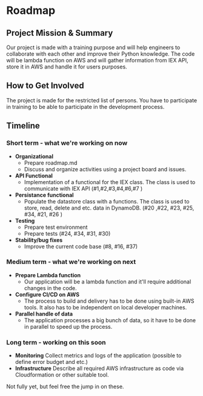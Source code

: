 # Roadmap

## Project Mission & Summary

Our project is made with a training purpose and will help engineers to collaborate with each other and improve their Python knowledge.
The code will be lambda function on AWS and will gather information from IEX API, store it in AWS and handle it for users purposes. 

## How to Get Involved

The project is made for the restricted list of persons. You have to participate in training to be able to participate in the development process. 

## Timeline

### Short term - what we're working on now

- **Organizational**
  - Prepare roadmap.md
  - Discuss and organize activities using a project board and issues. 
- **API Functional**
  - Implementation of a functional for the IEX class. The class is used to communicate with IEX API (#1,#2,#3,#4,#6,#7 )
- **Persistance functional**
  - Populate the datastore class with a functions. The class is used to store, read, delete and etc. data in DynamoDB. (#20 ,#22, #23, #25, #34, #21, #26 )
- **Testing**
  - Prepare test environment
  - Prepare tests (#24, #34, #31, #30) 
- **Stability/bug fixes**
  - Improve the current code base (#8, #16, #37)

### Medium term - what we're working on next

- **Prepare Lambda function**
  - Our application will be a lambda function and it'll require additional changes in the code. 
- **Configure CI/CD on AWS**
  - The process to build and delivery has to be done using built-in AWS tools. It also has to be independent on local developer machines. 
- **Parallel handle of data**
  - The application processes a big bunch of data, so it have to be done in parallel to speed up the process. 

### Long term - working on this soon

- **Monitoring**
Collect metrics and logs of the application (possible to define error budget and etc.)
- **Infrastructure**
Describe all required AWS infrastructure as code via Cloudformation or other suitable tool.

Not fully yet, but feel free the jump in on these. 